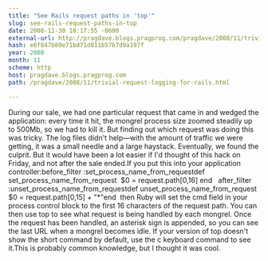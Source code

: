 ```yaml
---
title: "See Rails request paths in 'top'"
slug: see-rails-request-paths-in-top
date: 2008-11-30 18:17:55 -0600
external-url: http://pragdave.blogs.pragprog.com/pragdave/2008/11/trivial-request-logging-for-rails.html
hash: e6f847b89e71bd71d811b57b7d9a197f
year: 2008
month: 11
scheme: http
host: pragdave.blogs.pragprog.com
path: /pragdave/2008/11/trivial-request-logging-for-rails.html

---
```


During our sale, we had one particular request that came in and wedged the application: every time it hit, the mongrel process size zoomed steadily up to 500Mb, so we had to kill it. But finding out which request was doing this was tricky. The log files didn't help—with the amount of traffic we were getting, it was a small needle and a large haystack.
Eventually, we found the culprit. But it would have been a lot easier if I'd thought of this hack on Friday, and not after the sale ended.If you put this into your application controller:before_filter :set_process_name_from_requestdef set_process_name_from_request  $0 = request.path[0,16] end   after_filter :unset_process_name_from_requestdef unset_process_name_from_request  $0 = request.path[0,15] + "*"end  then Ruby will set the cmd field in your process control block to the first 16 characters of the request path. You can then use top to see what request is being handled by each mongrel.
 Once the request has been handled, an asterisk sign is appended, so you can see the last URL when a mongrel becomes idle. If your version of top doesn't show the short command by default, use the c keyboard command to see it.This is probably common knowledge, but I thought it was cool.
